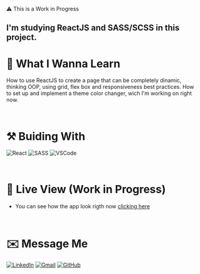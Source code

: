 ⚠️ This is a Work in Progress
## I'm studying ReactJS and SASS/SCSS in this project.

# 📖 What I Wanna Learn
How to use ReactJS to create a page that can be completely dinamic, thinking OOP, using grid, flex box and responsiveness best practices. How to set up and implement a theme color changer, wich I'm working on right now.

<br>

# ⚒️ Buiding With
 <img src="https://img.shields.io/badge/React-20232A?style=for-the-badge&logo=react&logoColor=61DAFB" alt="React"> ![SASS](https://img.shields.io/badge/SASS-hotpink.svg?style=for-the-badge&logo=SASS&logoColor=white) <img src="https://img.shields.io/badge/Visual_Studio_Code-0078D4?style=for-the-badge&logo=visual%20studio%20code&logoColor=white" alt="VSCode">

<br>

# 🔎 Live View (Work in Progress)
- You can see how the app look rigth now [clicking here](https://social-dashboard-app.netlify.app)
 
<br>

# ✉️ Message Me
[![LinkedIn](https://img.shields.io/badge/LinkedIn-0077B5?style=for-the-badge&logo=linkedin&logoColor=white)](https://www.linkedin.com/in/guilherme-ferreira-6841b023/) [![Gmail](https://img.shields.io/badge/Gmail-D14836?style=for-the-badge&logo=gmail&logoColor=white)](mailto:guilhermerera@gmail.com) [![GitHub](https://img.shields.io/github/followers/guilhermerera.svg?style=social&label=Follow&maxAge=2592000)](https://github.com/guilhermerera)
